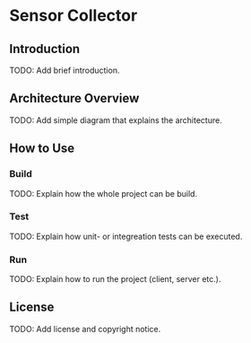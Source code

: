 # Sensor Collector

## Introduction

TODO: Add brief introduction.

## Architecture Overview

TODO: Add simple diagram that explains the architecture.

## How to Use

### Build

TODO: Explain how the whole project can be build.

### Test

TODO: Explain how unit- or integreation tests can be executed.

### Run

TODO: Explain how to run the project (client, server etc.).

## License

TODO: Add license and copyright notice.

